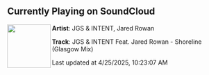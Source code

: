 ## Currently Playing on SoundCloud

[<img align="left" width="100" src="https://i1.sndcdn.com/artworks-v58VufBr4L61TA4M-8XvUKQ-t500x500.jpg">](https://soundcloud.com/micky-deighton/jgs-intent-feat-jared-rowan)

**Artist**: JGS & INTENT, Jared Rowan 

**Track**: JGS & INTENT Feat. Jared Rowan - Shoreline (Glasgow Mix)

Last updated at 4/25/2025, 10:23:07 AM
